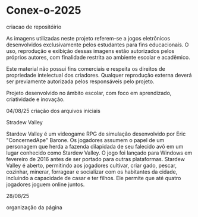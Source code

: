 # Conex-o-2025
criacao de repositóirio

As imagens utilizadas neste projeto referem-se a jogos eletrônicos desenvolvidos exclusivamente pelos estudantes para fins educacionais. O uso, reprodução e exibição dessas imagens estão autorizados pelos próprios autores, com finalidade restrita ao ambiente escolar e acadêmico.

Este material não possui fins comerciais e respeita os direitos de propriedade intelectual dos criadores. Qualquer reprodução externa deverá ser previamente autorizada pelos responsáveis pelo projeto.

Projeto desenvolvido no âmbito escolar, com foco em aprendizado, criatividade e inovação.
 

04/08/25
criação dos arquivos iniciais

Stradew Valley

Stardew Valley é um videogame RPG de simulação desenvolvido por Eric "ConcernedApe" Barone. Os jogadores assumem o papel de um personagem que herda a fazenda dilapidada de seu falecido avô em um lugar conhecido como Stardew Valley. O jogo foi lançado para Windows em fevereiro de 2016 antes de ser portado para outras plataformas. Stardew Valley é aberto, permitindo aos jogadores cultivar, criar gado, pescar, cozinhar, minerar, forragear e socializar com os habitantes da cidade, incluindo a capacidade de casar e ter filhos. Ele permite que até quatro jogadores joguem online juntos.

28/08/25

organização da página 
